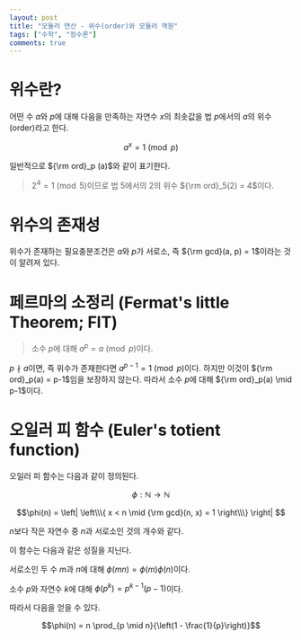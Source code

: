 ```yaml
---
layout: post
title: "모듈러 연산 - 위수(order)와 모듈러 역원"
tags: ["수학", "정수론"]
comments: true
--- 
```


# 위수란? 

어떤 수 $a$와 $p$에 대해 다음을 만족하는 자연수 $x$의 최솟값을 법 $p$에서의 $a$의 위수(order)라고 한다. 

$$a^x = 1 \pmod{p}$$ 

일반적으로 ${\rm ord}_p (a)$와 같이 표기한다.

> $2^4 = 1 \pmod{5}$이므로 법 5에서의 2의 위수 ${\rm ord}_5(2) = 4$이다.


# 위수의 존재성 

위수가 존재하는 필요충분조건은 $a$와 $p$가 서로소, 즉 ${\rm gcd}(a, p) = 1$이라는 것이 알려져 있다. 

# 페르마의 소정리 (Fermat's little Theorem; FlT) 

> 소수 $p$에 대해 $a^{p} = a \pmod{p}$이다.

$p \nmid a$이면, 즉 위수가 존재한다면 $a^{p-1} = 1 \pmod{p}$이다. 하지만 이것이 ${\rm ord}_p(a) = p-1$임을 보장하지 않는다. 따라서 소수 $p$에 대해 ${\rm ord}_p(a) \mid p-1$이다.

# 오일러 피 함수 (Euler's totient function)

오일러 피 함수는 다음과 같이 정의된다.

$$\phi : \mathbb{N} \to \mathbb{N}$$

$$\phi(n) = \left| \left\\\{ x < n \mid {\rm gcd}(n, x) = 1 \right\\\} \right| $$

$n$보다 작은 자연수 중 $n$과 서로소인 것의 개수와 같다.

이 함수는 다음과 같은 성질을 지닌다.

서로소인 두 수 $m$과 $n$에 대해 $\phi(mn) = \phi(m)\phi(n)$이다.

소수 $p$와 자연수 $k$에 대해 $\phi(p^k) = p^{k-1}(p-1)$이다.

따라서 다음을 얻을 수 있다.

$$\phi(n) = n \prod_{p \mid n}{\left(1 - \frac{1}{p}\right)}$$

